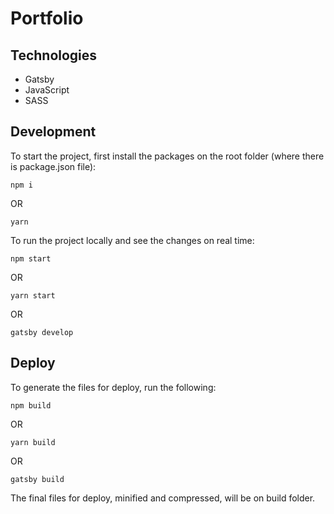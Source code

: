 # Portfolio

## Technologies
- Gatsby
- JavaScript
- SASS

## Development
To start the project, first install the packages on the root folder (where there is package.json file):
```
npm i
```
OR
```
yarn
```
To run the project locally and see the changes on real time:
```
npm start
```
OR
```
yarn start
```
OR
```
gatsby develop
```

## Deploy
To generate the files for deploy, run the following:
```
npm build
```
OR
```
yarn build
```
OR
```
gatsby build
```
The final files for deploy, minified and compressed, will be on build folder.

